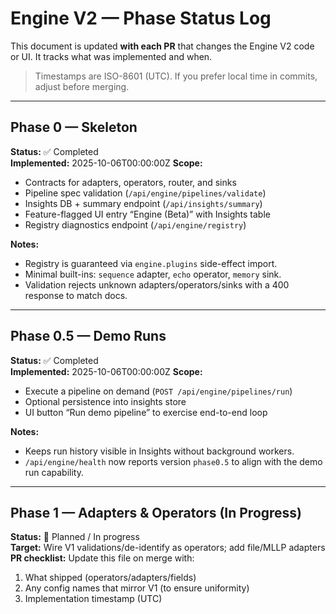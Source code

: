# Engine V2 — Phase Status Log

This document is updated **with each PR** that changes the Engine V2 code or UI. It tracks what was implemented and when.

> Timestamps are ISO-8601 (UTC). If you prefer local time in commits, adjust before merging.

---

## Phase 0 — Skeleton

**Status:** ✅ Completed  
**Implemented:** 2025-10-06T00:00:00Z
**Scope:**
- Contracts for adapters, operators, router, and sinks
- Pipeline spec validation (`/api/engine/pipelines/validate`)
- Insights DB + summary endpoint (`/api/insights/summary`)
- Feature-flagged UI entry “Engine (Beta)” with Insights table
- Registry diagnostics endpoint (`/api/engine/registry`)

**Notes:**
- Registry is guaranteed via `engine.plugins` side-effect import.
- Minimal built-ins: `sequence` adapter, `echo` operator, `memory` sink.
- Validation rejects unknown adapters/operators/sinks with a 400 response to match docs.

---

## Phase 0.5 — Demo Runs

**Status:** ✅ Completed  
**Implemented:** 2025-10-06T00:00:00Z
**Scope:**
- Execute a pipeline on demand (`POST /api/engine/pipelines/run`)
- Optional persistence into insights store
- UI button “Run demo pipeline” to exercise end-to-end loop

**Notes:**
- Keeps run history visible in Insights without background workers.
- `/api/engine/health` now reports version `phase0.5` to align with the demo run capability.

---

## Phase 1 — Adapters & Operators (In Progress)

**Status:** 🚧 Planned / In progress  
**Target:** Wire V1 validations/de-identify as operators; add file/MLLP adapters  
**PR checklist:** Update this file on merge with:
1. What shipped (operators/adapters/fields)
2. Any config names that mirror V1 (to ensure uniformity)
3. Implementation timestamp (UTC)
